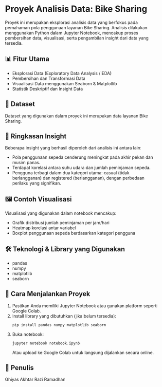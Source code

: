 # Proyek Analisis Data: Bike Sharing

Proyek ini merupakan eksplorasi analisis data yang berfokus pada pemahaman pola penggunaan layanan Bike Sharing. Analisis dilakukan menggunakan Python dalam Jupyter Notebook, mencakup proses pembersihan data, visualisasi, serta pengambilan insight dari data yang tersedia.

## 📊 Fitur Utama
- Eksplorasi Data (Exploratory Data Analysis / EDA)
- Pembersihan dan Transformasi Data
- Visualisasi Data menggunakan Seaborn & Matplotlib
- Statistik Deskriptif dan Insight Data

## 📁 Dataset
Dataset yang digunakan dalam proyek ini merupakan data layanan Bike Sharing.

## 📌 Ringkasan Insight
Beberapa insight yang berhasil diperoleh dari analisis ini antara lain:
- Pola penggunaan sepeda cenderung meningkat pada akhir pekan dan musim panas.
- Terdapat korelasi antara suhu udara dan jumlah peminjaman sepeda.
- Pengguna terbagi dalam dua kategori utama: casual (tidak berlangganan) dan registered (berlangganan), dengan perbedaan perilaku yang signifikan.

## 🖼 Contoh Visualisasi
Visualisasi yang digunakan dalam notebook mencakup:
- Grafik distribusi jumlah peminjaman per jam/hari
- Heatmap korelasi antar variabel
- Boxplot penggunaan sepeda berdasarkan kategori pengguna

## 🛠 Teknologi & Library yang Digunakan
- pandas
- numpy
- matplotlib
- seaborn

## 🚀 Cara Menjalankan Proyek
1. Pastikan Anda memiliki Jupyter Notebook atau gunakan platform seperti Google Colab.
2. Install library yang dibutuhkan (jika belum tersedia):
   ```bash
   pip install pandas numpy matplotlib seaborn
   ```
3. Buka notebook:
   ```bash
   jupyter notebook notebook.ipynb
   ```
   Atau upload ke Google Colab untuk langsung dijalankan secara online.

## 👤 Penulis
Ghiyas Akhtar Razi Ramadhan
